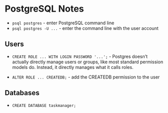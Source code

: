 # PostgreSQL Notes

* `psql postgres` - enter PostgreSQL command line
* `psql postgres -U ...` - enter the command line with the user account

## Users

* `CREATE ROLE ... WITH LOGIN PASSWORD '...';` - Postgres doesn’t actually directly manage users or groups, like most standard permission models do. Instead, it directly manages what it calls roles.

* `ALTER ROLE ... CREATEDB;` - add the CREATEDB permission to the user

## Databases

* `CREATE DATABASE taskmanager;`
